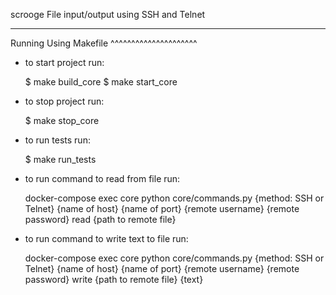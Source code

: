 scrooge
File input/output using SSH and Telnet

--------------

Running Using Makefile
^^^^^^^^^^^^^^^^^^^^^

*  to start project run:

    $ make build_core
    $ make start_core

*  to stop project run:

    $ make stop_core

*  to run tests run:

    $ make run_tests

* to run command to read from file run:
    
    docker-compose exec core python core/commands.py {method: SSH or Telnet} {name of host} {name of port} {remote username} {remote password} read {path to remote file}

* to run command to write text to file run:
    
    docker-compose exec core python core/commands.py {method: SSH or Telnet} {name of host} {name of port} {remote username} {remote password} write {path to remote file} {text}

